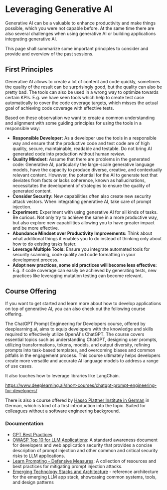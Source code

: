 # Leveraging Generative AI

Generative AI can be a valuable to enhance productivity and make things possible, which you were not capable before. At the same time there are also several challenges when using generative AI or building applications integrating generative AI.

This page shall summarize some important principles to consider and provide and overview of the past sessions.

## First Principles

Generative AI allows to create a lot of content and code quickly, sometimes the quality of the result can be surprisingly good, but the quality can also be pretty bad. The tools can also be used in a wrong way to optimize towards certain KPIs.
E.g. we have seen tools which help to create test case automatically to cover the code coverage targets, which misses the actual goal of achieving code coverage with effective tests.

Based on these observation we want to create a common understanding and alignment with some guiding principles for using the tools in a responsible way:
- **Responsible Developer:** As a developer use the tools in a responsible way and ensure that the productive code and test code are of high quality, secure, maintainable, readable and testable. Do not bring AI generated code into production without human review.
- **Quality Mindset:** Assume that there are problems in the generated code: Generative AI, particularly the large-scale generative language models, have the capacity to produce diverse, creative, and contextually relevant content. However, the potential for the AI to generate text that deviates from facts or lacks coherence, known as hallucinations, necessitates the development of strategies to ensure the quality of generated content.
- **Consider Security:** New capabilities often also create new security attack vectors. When integrating generative AI, take care of prompt injection.
- **Experiment:** Experiment with using generative AI for all kinds of tasks. Be curious. Not only try to achieve the same in a more productive way, but also explore new capabilities allowing you to have greater impact and be more effective.
- **Abundance Mindset over Productivity Improvements:** Think about what additional things it enables you to do instead of thinking only about how to do existing tasks faster.
- **Leverage Multiple Tools:** Ensure you integrate automated tools for security scanning, code quality and code formatting in your development process.
- **Adopt new practices, some old practices will become less effective:** E.g. if code coverage can easily be achieved by generating tests, new practices like leveraging mutation testing can become relevant.


## Course Offering

If you want to get started and learn more about how to develop applications on top of generative AI, you can also check out the following course offering.

The ChatGPT Prompt Engineering for Developers course, offered by deeplearning.ai, aims to equip developers with the knowledge and skills required to effectively utilize OpenAI's ChatGPT. The course covers essential topics such as understanding ChatGPT, designing user prompts, utilizing transformations, tokens, models, and output diversity, refining prompts into task-based templates, and overcoming biases and common pitfalls in the engagement process. This course ultimately helps developers create more versatile and accurate AI language models to address a range of use cases.

It also touches how to leverage libraries like LangChain.

https://www.deeplearning.ai/short-courses/chatgpt-prompt-engineering-for-developers/

There is also a course offered by [Hasso Plattner Institute in German](https://open.hpi.de/courses/kizukunft2023) in German, which is kind of a first introduction into the topic. Suited for colleagues without a software engineering background.

### Documentation

- [GPT Best Practices](https://platform.openai.com/docs/guides/gpt-best-practices)
- [OWASP Top 10 for LLM Applications](https://owasp.org/www-project-top-10-for-large-language-model-applications/): A standard awareness document for developers and web application security that provides a concise description of prompt injection and other common and critical security risks to LLM applications.
- [Learn Prompting - Defensive Measures](https://learnprompting.org/docs/category/-defensive-measures): A collection of resources and best practices for mitigating prompt injection attacks.
- [Emerging Technology Stacks and Architecture](https://ecosystem4engineering.substack.com/p/impact-of-generative-ai-on-software) - reference architecture for the emerging LLM app stack, showcasing common systems, tools, and design patterns



